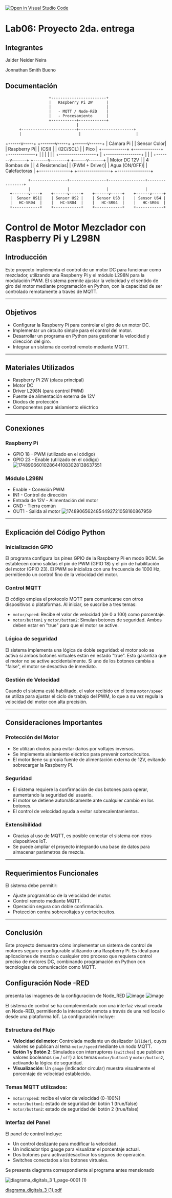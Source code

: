 [![Open in Visual Studio Code](https://classroom.github.com/assets/open-in-vscode-2e0aaae1b6195c2367325f4f02e2d04e9abb55f0b24a779b69b11b9e10269abc.svg)](https://classroom.github.com/online_ide?assignment_repo_id=19559610&assignment_repo_type=AssignmentRepo)
# Lab06: Proyecto 2da. entrega


## Integrantes

Jaider Neider Neira


Jonnathan Smith Bueno 

## Documentación

                       +------------------------+
                       |   Raspberry Pi 2W      |
                       |                        |
                       |   - MQTT / Node-RED    |
                       |   - Procesamiento      |
                       +-----------+------------+
                                   |
          +------------------------+------------------------+
          |                         |                        |
   +------v-----+           +-------v-----+          +------v------+
   |  Cámara Pi |           | Sensor Color|          | Raspberry Pi|
   |    (CSI)   |           |   (I2C/SCL) |          |    Pico     |
   +------------+           +-------------+          +-------------+
                                                       |     |     |
                                                       |     |     |
                                    +------------------+     |     +-----------------+
                                    |                        |                       |
                            +-------v-------+        +-------v--------+       +------v-------+
                            |  Motor DC 12V |        |  4 Bombas de   |       |  4 Resistencias|
                            | (PWM + Driver)|        |   Agua (ON/OFF)|       |   Calefactoras |
                            +---------------+        +----------------+       +----------------+
                                                      
              +----------------+----------------+----------------+----------------+
              |                |                |                |
      +-------v----+    +------v-----+    +------v-----+    +------v-----+
      |  Sensor US1|    | Sensor US2 |    | Sensor US3 |    | Sensor US4 |
      |   HC-SR04  |    |   HC-SR04  |    |   HC-SR04  |    |   HC-SR04  |
      +------------+    +------------+    +------------+    +------------+

# Control de Motor Mezclador con Raspberry Pi y L298N

## Introducción

Este proyecto implementa el control de un motor DC para funcionar como mezclador, utilizando una Raspberry Pi y el módulo L298N para la modulación PWM. El sistema permite ajustar la velocidad y el sentido de giro del motor mediante programación en Python, con la capacidad de ser controlado remotamente a través de MQTT.

---

## Objetivos

- Configurar la Raspberry Pi para controlar el giro de un motor DC.  
- Implementar un circuito simple para el control del motor.  
- Desarrollar un programa en Python para gestionar la velocidad y dirección del giro.  
- Integrar un sistema de control remoto mediante MQTT.

---

## Materiales Utilizados

- Raspberry Pi 2W (placa principal)  
- Motor DC  
- Driver L298N (para control PWM)  
- Fuente de alimentación externa de 12V  
- Diodos de protección  
- Componentes para aislamiento eléctrico

---

## Conexiones

### Raspberry Pi
  

- GPIO 18 - PWM (utilizado en el código)  
- GPIO 23 - Enable (utilizado en el código)
![17489066010286441083028138637551](https://github.com/user-attachments/assets/27aa61e4-8d23-4efe-9679-46ed9e04cf93)

### Módulo L298N

- Enable - Conexión PWM  
- IN1 - Control de dirección  
- Entrada de 12V - Alimentación del motor  
- GND - Tierra común  
- OUT1 - Salida al motor
![17489065624854492721058160867959](https://github.com/user-attachments/assets/5151dda1-6e18-451c-b993-a8c16cf7b943)

---

## Explicación del Código Python

### Inicialización GPIO

El programa configura los pines GPIO de la Raspberry Pi en modo BCM. Se establecen como salidas el pin de PWM (GPIO 18) y el pin de habilitación del motor (GPIO 23). El PWM se inicializa con una frecuencia de 1000 Hz, permitiendo un control fino de la velocidad del motor.

### Control MQTT

El código emplea el protocolo MQTT para comunicarse con otros dispositivos o plataformas. Al iniciar, se suscribe a tres temas:

- `motor/speed`: Recibe el valor de velocidad (de 0 a 100) como porcentaje.  
- `motor/button1` y `motor/button2`: Simulan botones de seguridad. Ambos deben estar en "true" para que el motor se active.

### Lógica  de seguridad

El sistema implementa una lógica de doble seguridad: el motor solo se activa si ambos botones virtuales están en estado "true". Esto garantiza que el motor no se active accidentalmente. Si uno de los botones cambia a "false", el motor se desactiva de inmediato.

### Gestión de Velocidad

Cuando el sistema está habilitado, el valor recibido en el tema `motor/speed` se utiliza para ajustar el ciclo de trabajo del PWM, lo que a su vez regula la velocidad del motor con alta precisión.

---

## Consideraciones Importantes

### Protección del Motor

- Se utilizan diodos para evitar daños por voltajes inversos.  
- Se implementa aislamiento eléctrico para prevenir cortocircuitos.  
- El motor tiene su propia fuente de alimentación externa de 12V, evitando sobrecargar la Raspberry Pi.

### Seguridad

- El sistema requiere la confirmación de dos botones para operar, aumentando la seguridad del usuario.  
- El motor se detiene automáticamente ante cualquier cambio en los botones.  
- El control de velocidad ayuda a evitar sobrecalentamientos.

### Extensibilidad

- Gracias al uso de MQTT, es posible conectar el sistema con otros dispositivos IoT.  
- Se puede ampliar el proyecto integrando una base de datos para almacenar parámetros de mezcla.


---

## Requerimientos Funcionales

El sistema debe permitir:

- Ajuste programático de la velocidad del motor.  
- Control remoto mediante MQTT.  
- Operación segura con doble confirmación.  
- Protección contra sobrevoltajes y cortocircuitos.

---

## Conclusión

Este proyecto demuestra cómo implementar un sistema de control de motores seguro y configurable utilizando una Raspberry Pi. Es ideal para aplicaciones de mezcla o cualquier otro proceso que requiera control preciso de motores DC, combinando programación en Python con tecnologías de comunicación como MQTT.

 ## Configuración Node -RED
 
presenta las imagenes de la configuracion de Node_RED
![image](https://github.com/user-attachments/assets/9fc83c6f-8558-40d1-8d62-56b67b5fcf58)
![image](https://github.com/user-attachments/assets/6da6fbbf-53b2-4dd4-a330-0387ad3a42aa)




El sistema de control se ha complementado con una interfaz visual creada en Node-RED, permitiendo la interacción remota a través de una red local o desde una plataforma IoT. La configuración incluye:

### Estructura del Flujo

- **Velocidad del motor**: Controlada mediante un deslizador (`slider`), cuyos valores se publican al tema `motor/speed` mediante un nodo MQTT.
- **Botón 1 y Botón 2**: Simulados con interruptores (`switches`) que publican valores booleanos (`on` / `off`) a los temas `motor/button1` y `motor/button2`, activando la lógica de seguridad.
- **Visualización**: Un `gauge` (indicador circular) muestra visualmente el porcentaje de velocidad establecido.

### Temas MQTT utilizados:

- `motor/speed`: recibe el valor de velocidad (0–100%)
- `motor/button1`: estado de seguridad del botón 1 (true/false)
- `motor/button2`: estado de seguridad del botón 2 (true/false)

### Interfaz del Panel

El panel de control incluye:
- Un control deslizante para modificar la velocidad.
- Un indicador tipo gauge para visualizar el porcentaje actual.
- Dos botones para activar/desactivar los seguros de operación.
- Switches conectados a los botones virtuales.




Se presenta diagrama correspondiente al programa antes mensionado

![diagrama_digitals_3 1_page-0001 (1)](https://github.com/user-attachments/assets/b93b491b-d603-4eb0-92cd-b1329c823e8f)

[diagrama_digitals_3 (1).pdf](https://github.com/user-attachments/files/20528085/diagrama_digitals_3.1.pdf)
